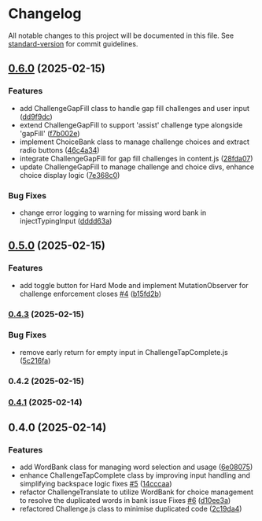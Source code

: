 # Changelog

All notable changes to this project will be documented in this file. See [standard-version](https://github.com/conventional-changelog/standard-version) for commit guidelines.

## [0.6.0](https://github.com/Stupidoodle/duolingo-hard-mode/compare/v0.5.0...v0.6.0) (2025-02-15)


### Features

* add ChallengeGapFill class to handle gap fill challenges and user input ([dd9f9dc](https://github.com/Stupidoodle/duolingo-hard-mode/commit/dd9f9dc26e9c68686c17376ea8d8044f1e3257aa))
* extend ChallengeGapFill to support 'assist' challenge type alongside 'gapFill' ([f7b002e](https://github.com/Stupidoodle/duolingo-hard-mode/commit/f7b002e066ed2787381ecd43e293d659dcdbd3e8))
* implement ChoiceBank class to manage challenge choices and extract radio buttons ([46c4a34](https://github.com/Stupidoodle/duolingo-hard-mode/commit/46c4a34f2fa0337c1cf19e8cc05162c250835e9b))
* integrate ChallengeGapFill for gap fill challenges in content.js ([28fda07](https://github.com/Stupidoodle/duolingo-hard-mode/commit/28fda07b02a26a6437d2d099428a6de4ef12cf4e))
* update ChallengeGapFill to manage challenge and choice divs, enhance choice display logic ([7e368c0](https://github.com/Stupidoodle/duolingo-hard-mode/commit/7e368c0a8f38fe216f5b75502544a4e90df86a24))


### Bug Fixes

* change error logging to warning for missing word bank in injectTypingInput ([dddd63a](https://github.com/Stupidoodle/duolingo-hard-mode/commit/dddd63a377bdd0d5addc20dd91c86ecbd08c3ebf))

## [0.5.0](https://github.com/Stupidoodle/duolingo-hard-mode/compare/v0.4.3...v0.5.0) (2025-02-15)


### Features

* add toggle button for Hard Mode and implement MutationObserver for challenge enforcement closes [#4](https://github.com/Stupidoodle/duolingo-hard-mode/issues/4) ([b15fd2b](https://github.com/Stupidoodle/duolingo-hard-mode/commit/b15fd2bee1c99da6ba35d922f601245b513509f0))

### [0.4.3](https://github.com/Stupidoodle/duolingo-hard-mode/compare/v0.4.2...v0.4.3) (2025-02-15)


### Bug Fixes

* remove early return for empty input in ChallengeTapComplete.js ([5c216fa](https://github.com/Stupidoodle/duolingo-hard-mode/commit/5c216fa5a651861713a110c693aefd38f210eae2))

### 0.4.2 (2025-02-15)

### [0.4.1](https://github.com/Stupidoodle/duolingo-hard-mode/compare/v0.4.0...v0.4.1) (2025-02-14)

## 0.4.0 (2025-02-14)


### Features

* add WordBank class for managing word selection and usage ([6e08075](https://github.com/Stupidoodle/duolingo-hard-mode/commit/6e08075d5770afd90aa9ec19c24302710c72af59))
* enhance ChallengeTapComplete class by improving input handling and simplifying backspace logic fixes [#5](https://github.com/Stupidoodle/duolingo-hard-mode/issues/5) ([14cccaa](https://github.com/Stupidoodle/duolingo-hard-mode/commit/14cccaa73f7644729dea4bbca94868c76e9173cd))
* refactor ChallengeTranslate to utilize WordBank for choice management to resolve the duplicated words in bank issue Fixes [#6](https://github.com/Stupidoodle/duolingo-hard-mode/issues/6) ([d10ee3a](https://github.com/Stupidoodle/duolingo-hard-mode/commit/d10ee3a41fc4ca9b0ae2ca55592e24dd739507fe))
* refactored Challenge.js class to minimise duplicated code ([2c19da4](https://github.com/Stupidoodle/duolingo-hard-mode/commit/2c19da4e4786e0e314c677d9f3151e92650821b7))
